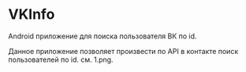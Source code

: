 # VKInfo
Android приложение для поиска пользователя ВК по id. 

Данное приложение позволяет произвести по API в контакте поиск пользователей по id. 
см. 1.png.
